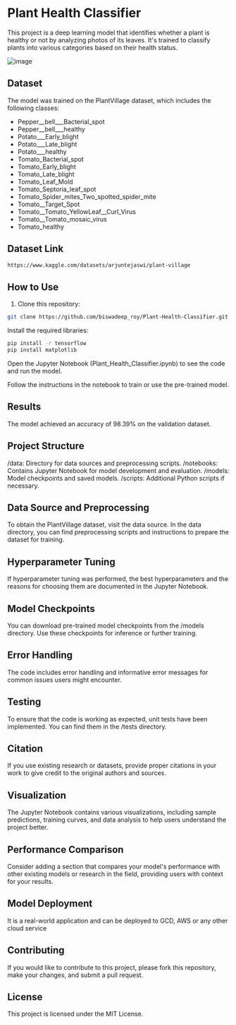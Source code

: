 # Plant Health Classifier

This project is a deep learning model that identifies whether a plant is healthy or not by analyzing photos of its leaves. It's trained to classify plants into various categories based on their health status.

![image](https://github.com/biswadeep-roy/Plant-Health-Classifier/assets/74821633/a9226f78-11bb-4111-aafd-6d3d8e70301a)


## Dataset

The model was trained on the PlantVillage dataset, which includes the following classes:

- Pepper__bell___Bacterial_spot
- Pepper__bell___healthy
- Potato___Early_blight
- Potato___Late_blight
- Potato___healthy
- Tomato_Bacterial_spot
- Tomato_Early_blight
- Tomato_Late_blight
- Tomato_Leaf_Mold
- Tomato_Septoria_leaf_spot
- Tomato_Spider_mites_Two_spotted_spider_mite
- Tomato__Target_Spot
- Tomato__Tomato_YellowLeaf__Curl_Virus
- Tomato__Tomato_mosaic_virus
- Tomato_healthy


## Dataset Link

```bash
https://www.kaggle.com/datasets/arjuntejaswi/plant-village
```


## How to Use

1. Clone this repository:

```bash
git clone https://github.com/biswadeep_roy/Plant-Health-Classifier.git
```


Install the required libraries:

```bash
pip install -r tensorflow
pip install matplotlib

```
Open the Jupyter Notebook (Plant_Health_Classifier.ipynb) to see the code and run the model.

Follow the instructions in the notebook to train or use the pre-trained model.

## Results

The model achieved an accuracy of 98.39% on the validation dataset.

## Project Structure
/data: Directory for data sources and preprocessing scripts.
/notebooks: Contains Jupyter Notebook for model development and evaluation.
/models: Model checkpoints and saved models.
/scripts: Additional Python scripts if necessary.

## Data Source and Preprocessing
To obtain the PlantVillage dataset, visit the data source. In the data directory, you can find preprocessing scripts and instructions to prepare the dataset for training.

## Hyperparameter Tuning
If hyperparameter tuning was performed, the best hyperparameters and the reasons for choosing them are documented in the Jupyter Notebook.


## Model Checkpoints
You can download pre-trained model checkpoints from the /models directory. Use these checkpoints for inference or further training.
## Error Handling
The code includes error handling and informative error messages for common issues users might encounter.

## Testing
To ensure that the code is working as expected, unit tests have been implemented. You can find them in the /tests directory.

## Citation
If you use existing research or datasets, provide proper citations in your work to give credit to the original authors and sources.

## Visualization
The Jupyter Notebook contains various visualizations, including sample predictions, training curves, and data analysis to help users understand the project better.

## Performance Comparison
Consider adding a section that compares your model's performance with other existing models or research in the field, providing users with context for your results.
 
## Model Deployment
It is a real-world application and can be deployed to GCD, AWS or any other cloud service

## Contributing

If you would like to contribute to this project, please fork this repository, make your changes, and submit a pull request.

## License

This project is licensed under the MIT License.

